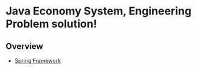 # Java Economy System, Engineering Problem solution!

## Overview

- [Spring Framework](spring/README.md#Spring-Framework)

